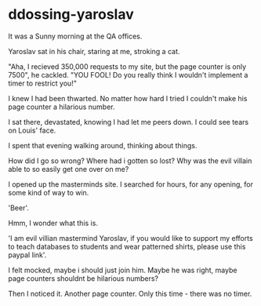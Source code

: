 # ddossing-yaroslav

It was a Sunny morning at the QA offices.

Yaroslav sat in his chair, staring at me, stroking a cat.

"Aha, I recieved 350,000 requests to my site, but the page counter is only 7500", he cackled.
"YOU FOOL! Do you really think I wouldn't implement a timer to restrict you!"

I knew I had been thwarted. No matter how hard I tried I couldn't make his page counter a hilarious number.

I sat there, devastated, knowing I had let me peers down. I could see tears on Louis' face.

I spent that evening walking around, thinking about things.

How did I go so wrong? Where had i gotten so lost? Why was the evil villain able to so easily get one over on me?

I opened up the masterminds site. I searched for hours, for any opening, for some kind of way to win.

'Beer'.

Hmm, I wonder what this is.

'I am evil villian mastermind Yaroslav, if you would like to support my efforts to teach databases to students and wear patterned shirts, please use this paypal link'.

I felt mocked, maybe i should just join him. Maybe he was right, maybe page counters shouldnt be hilarious numbers?

Then I noticed it. Another page counter. Only this time - there was no timer.
